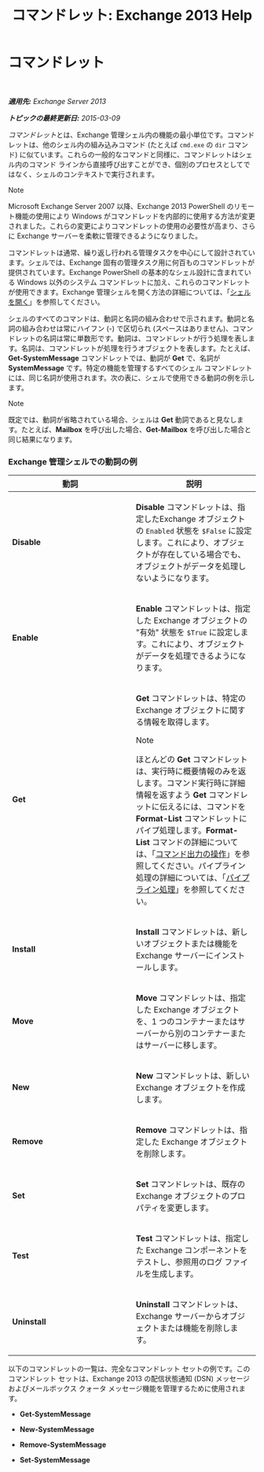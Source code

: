 ﻿---
title: 'コマンドレット: Exchange 2013 Help'
TOCTitle: コマンドレット
ms:assetid: 1d741dea-1eb8-4909-850f-63d4efaa1a32
ms:mtpsurl: https://technet.microsoft.com/ja-jp/library/Aa996589(v=EXCHG.150)
ms:contentKeyID: 49115960
ms.date: 05/23/2018
mtps_version: v=EXCHG.150
ms.translationtype: MT
---

# コマンドレット

 

_**適用先:** Exchange Server 2013_

_**トピックの最終更新日:** 2015-03-09_

*コマンドレット*とは、Exchange 管理シェル内の機能の最小単位です。コマンドレットは、他のシェル内の組み込みコマンド (たとえば `cmd.exe` の `dir` コマンド) に似ています。これらの一般的なコマンドと同様に、コマンドレットはシェル内のコマンド ラインから直接呼び出すことができ、個別のプロセスとしてではなく、シェルのコンテキストで実行されます。


> [!NOTE]
> Microsoft Exchange Server 2007 以降、Exchange 2013&nbsp;PowerShell&nbsp;のリモート機能の使用により Windows がコマンドレッドを内部的に使用する方法が変更されました。これらの変更によりコマンドレットの使用の必要性が高まり、さらに Exchange サーバーを柔軟に管理できるようになりました。



コマンドレットは通常、繰り返し行われる管理タスクを中心にして設計されています。シェルでは、Exchange 固有の管理タスク用に何百ものコマンドレットが提供されています。Exchange PowerShell の基本的なシェル設計に含まれている Windows 以外のシステム コマンドレットに加え、これらのコマンドレットが使用できます。Exchange 管理シェルを開く方法の詳細については、「[シェルを開く](https://technet.microsoft.com/ja-jp/library/dd638134\(v=exchg.150\))」を参照してください。

シェルのすべてのコマンドは、動詞と名詞の組み合わせで示されます。動詞と名詞の組み合わせは常にハイフン (-) で区切られ (スペースはありません)、コマンドレットの名詞は常に単数形です。動詞は、コマンドレットが行う処理を表します。名詞は、コマンドレットが処理を行うオブジェクトを表します。たとえば、**Get-SystemMessage** コマンドレットでは、動詞が **Get** で、名詞が **SystemMessage** です。特定の機能を管理するすべてのシェル コマンドレットには、同じ名詞が使用されます。次の表に、シェルで使用できる動詞の例を示します。


> [!NOTE]
> 既定では、動詞が省略されている場合、シェルは <STRONG>Get</STRONG> 動詞であると見なします。たとえば、<STRONG>Mailbox</STRONG> を呼び出した場合、<STRONG>Get-Mailbox</STRONG> を呼び出した場合と同じ結果になります。



### Exchange 管理シェルでの動詞の例

<table>
<colgroup>
<col style="width: 50%" />
<col style="width: 50%" />
</colgroup>
<thead>
<tr class="header">
<th>動詞</th>
<th>説明</th>
</tr>
</thead>
<tbody>
<tr class="odd">
<td><p><strong>Disable</strong></p></td>
<td><p><strong>Disable</strong> コマンドレットは、指定したExchange オブジェクトの <code>Enabled</code> 状態を <code>$False</code> に設定します。これにより、オブジェクトが存在している場合でも、オブジェクトがデータを処理しないようになります。</p></td>
</tr>
<tr class="even">
<td><p><strong>Enable</strong></p></td>
<td><p><strong>Enable</strong> コマンドレットは、指定した Exchange オブジェクトの &quot;有効&quot; 状態を <code>$True</code> に設定します。これにより、オブジェクトがデータを処理できるようになります。</p></td>
</tr>
<tr class="odd">
<td><p><strong>Get</strong></p></td>
<td><p><strong>Get</strong> コマンドレットは、特定の Exchange オブジェクトに関する情報を取得します。</p>

> [!NOTE]
> ほとんどの <STRONG>Get</STRONG> コマンドレットは、実行時に概要情報のみを返します。コマンド実行時に詳細情報を返すよう <STRONG>Get</STRONG> コマンドレットに伝えるには、コマンドを <STRONG>Format-List</STRONG> コマンドレットにパイプ処理します。<STRONG>Format-List</STRONG> コマンドの詳細については、「<A href="working-with-command-output-exchange-2013-help.md">コマンド出力の操作</A>」を参照してください。パイプライン処理の詳細については、「<A href="https://technet.microsoft.com/ja-jp/library/aa998260(v=exchg.150)">パイプライン処理</A>」を参照してください。


</td>
</tr>
<tr class="even">
<td><p><strong>Install</strong></p></td>
<td><p><strong>Install</strong> コマンドレットは、新しいオブジェクトまたは機能を Exchange サーバーにインストールします。</p></td>
</tr>
<tr class="odd">
<td><p><strong>Move</strong></p></td>
<td><p><strong>Move</strong> コマンドレットは、指定した Exchange オブジェクトを、1 つのコンテナーまたはサーバーから別のコンテナーまたはサーバーに移します。</p></td>
</tr>
<tr class="even">
<td><p><strong>New</strong></p></td>
<td><p><strong>New</strong> コマンドレットは、新しい Exchange オブジェクトを作成します。</p></td>
</tr>
<tr class="odd">
<td><p><strong>Remove</strong></p></td>
<td><p><strong>Remove</strong> コマンドレットは、指定した Exchange オブジェクトを削除します。</p></td>
</tr>
<tr class="even">
<td><p><strong>Set</strong></p></td>
<td><p><strong>Set</strong> コマンドレットは、既存の Exchange オブジェクトのプロパティを変更します。</p></td>
</tr>
<tr class="odd">
<td><p><strong>Test</strong></p></td>
<td><p><strong>Test</strong> コマンドレットは、指定した Exchange コンポーネントをテストし、参照用のログ ファイルを生成します。</p></td>
</tr>
<tr class="even">
<td><p><strong>Uninstall</strong></p></td>
<td><p><strong>Uninstall</strong> コマンドレットは、Exchange サーバーからオブジェクトまたは機能を削除します。</p></td>
</tr>
</tbody>
</table>


以下のコマンドレットの一覧は、完全なコマンドレット セットの例です。このコマンドレット セットは、Exchange 2013 の配信状態通知 (DSN) メッセージおよびメールボックス クォータ メッセージ機能を管理するために使用されます。

  - **Get-SystemMessage**

  - **New-SystemMessage**

  - **Remove-SystemMessage**

  - **Set-SystemMessage**

